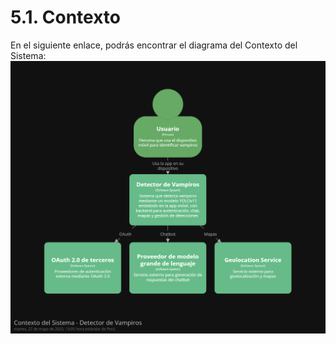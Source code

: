 # 5.1. Contexto

En el siguiente enlace, podrás encontrar el diagrama del Contexto del Sistema:
![Contexto del Sistema](./diagrama_contexto.png)
